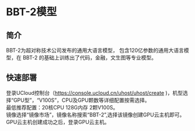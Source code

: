 # BBT-2模型
## 简介
BBT-2为超对称技术公司发布的通用大语言模型， 包含120亿参数的通用大语言模型，在 BBT-2 的基础上训练出了代码，金融，文生图等专业模型。

## 快速部署
登录UCloud控制台（https://console.ucloud.cn/uhost/uhost/create )，机型选择“GPU型”，“V100S”，CPU及GPU颗数等详细配置按需选择。</br>
最低推荐配置：20核CPU 128G内存 2颗V100S。</br>
镜像选择“镜像市场”，镜像名称搜索“BBT-2”,选择该镜像创建GPU云主机即可。</br>
GPU云主机创建成功之后，登录GPU云主机。</br>
